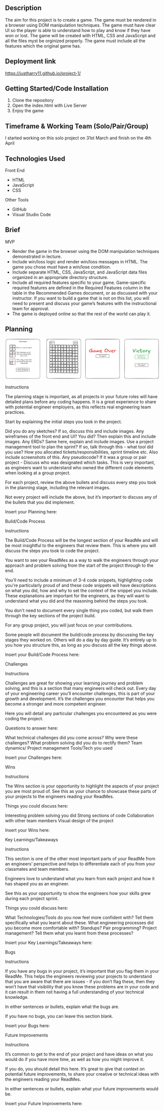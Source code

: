 

## Description

The aim for this project is to create a game. The game must be rendered in a browser using DOM manipulation techniques. The game must have clear UI so the player is able to understand how to play and know if they have won or lost. The game will be created with HTML, CSS and JavaScript and all the files myst be orginized properly. The game must include all the features which the original game has.


## Deployment link

https://justharry11.github.io/project-1/


## Getting Started/Code Installation

1. Clone the repository
2. Open the index.html with Live Server
3. Enjoy the game


## Timeframe & Working Team (Solo/Pair/Group)

I started working on this solo project on 31st March and finish on the 4th April


## Technologies Used

Front End

  - HTML
  - JavaScript
  - CSS

Other Tools

  - GitHub
  - Visual Studio Code


## Brief

MVP

  - Render the game in the browser using the DOM manipulation techniques demonstrated in lecture.
  - Include win/loss logic and render win/loss messages in HTML. The game you chose must have a win/lose condition.
  - Include separate HTML, CSS, JavaScript, and JavaScript data files organized in an appropriate directory structure.
  - Include all required features specific to your game. Game-specific required features are defined in the Required Features column in the table in the Recommended Games document, or as discussed with your instructor. If you want to build a game that is not on this list, you will need to present and discuss your game’s features with the instructional team for approval.
  - The game is deployed online so that the rest of the world can play it.


## Planning


![wireframe](image-1.png)

Instructions

The planning stage is important, as all projects in your future roles will have detailed plans before any coding happens. It is a great experience to share with potential engineer employers, as this reflects real engineering team practices. 

Start by explaining the initial steps you took in the project. 

Did you do any sketches? If so, discuss this and include images.
Any wireframes of the front end and UI? You did? Then explain this and include images.
Any ERDs? Same here, explain and include images.
Use a project management tool to plan the sprint? If so, talk through this - what tool did you use? How you allocated tickets/responsibilities, sprint timeline etc. Also include screenshots of this.
Any pseudocode? 
If it was a group or pair project - Discuss who was designated which tasks. This is very important, as engineers want to understand who owned the different code elements when looking at a group project.

For each project, review the above bullets and discuss every step you took in the planning stage, including the relevant images.

Not every project will include the above, but it’s important to discuss any of the bullets that you did implement.

Insert your Planning here:








Build/Code Process

Instructions

The Build/Code Process will be the longest section of your ReadMe and will be most insightful to the engineers that review them. This is where you will discuss the steps you took to code the project.

You want to see your ReadMes as a way to walk the engineers through your approach and problem solving from the start of the project through to the end.

You'll need to include a minimum of 3-4 code snippets, highlighting code you're particularly proud of and these code snippets will have descriptions on what you did, how and why to set the context of the snippet you include. These explanations are important for the engineers, as they will want to understand what you did and the reasoning behind the steps you took.

You don't need to document every single thing you coded, but walk them through the key sections of the project build.

For any group project, you will just focus on your contributions. 

Some people will document the build/code process by discussing the key stages they worked on. Others will do a day by day guide. It’s entirely up to you how you structure this, as long as you discuss all the key things above.

Insert your Build/Code Process here:





Challenges

Instructions

Challenges are great for showing your learning journey and problem solving, and this is a section that many engineers will check out. Every day of your engineering career you’ll encounter challenges, this is part of your growth and development. It’s the challenges you encounter that helps you become a stronger and more competent engineer. 

Here you will detail any particular challenges you encountered as you were coding the project. 

Questions to answer here:

What technical challenges did you come across? 
Why were these challenges? 
What problem solving did you do to rectify them?
Team dynamics/ Project management
Tools/Tech you used

Insert your Challenges here:




Wins

Instructions

The Wins section is your opportunity to highlight the aspects of your project you are most proud of. See this as your chance to showcase these parts of your projects to the engineers reading your ReadMes.

Things you could discuss here:

Interesting problem solving you did
Strong sections of code
Collaboration with other team members
Visual design of the project

Insert your Wins here:


Key Learnings/Takeaways

Instructions

This section is one of the other most important parts of your ReadMe from an engineers’ perspective and helps to differentiate each of you from your classmates and team members. 

Engineers love to understand what you learn from each project and how it has shaped you as an engineer. 

See this as your opportunity to show the engineers how your skills grew during each project sprint. 

Things you could discuss here:

What Technologies/Tools do you now feel more confident with? Tell them specifically what you learnt about these. 
What engineering processes did you become more comfortable with? Standups? Pair programming? Project management? Tell them what you learnt from these processes?

Insert your Key Learnings/Takeaways here:





Bugs

Instructions

If you have any bugs in your project, it’s important that you flag them in your ReadMe. This helps the engineers reviewing your projects to understand that you are aware that there are issues - if you don’t flag these, then they won’t have that visibility that you know these problems are in your code and it can result in them not having a full understanding of your technical knowledge. 

In either sentences or bullets, explain what the bugs are.

If you have no bugs, you can leave this section blank.

Insert your Bugs here:



Future Improvements

Instructions

It’s common to get to the end of your project and have ideas on what you would do if you have more time, as well as how you might improve it. 

If you do, you should detail this here. It’s great to give that context on potential future improvements, to share your creative or technical ideas with the engineers reading your ReadMes.

In either sentences or bullets, explain what your future improvements would be.

Insert your Future Improvements here:




